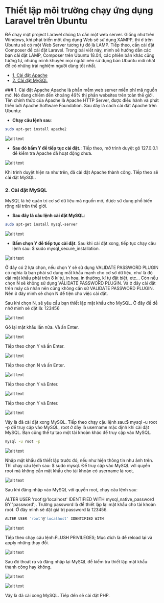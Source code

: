 # Thiết lập môi trường chạy ứng dụng Laravel trên Ubuntu
Để chạy một project Laravel chúng ta cần một web server. Giống như trên Windows, khi phát triển một ứng dụng Web sẽ sử dụng XAMPP, thì ở trên Ubuntu sẽ có một Web Server tương tự đó là LAMP. Tiếp theo, cần cài đặt Composer để cài đặt Laravel. Trong bài viết này, mình sẽ hướng dẫn các bạn cài đặt LAMP, Composer trên Ubuntu 18.04, các phiên bản khác cũng tương tự, nhưng mình khuyên mọi người nên sử dụng bản Ubuntu mới nhất để có những trải nghiệm người dùng tốt nhất.

- [1. Cài đặt Apache](#1)
- [2. Cài đặt MySQL](#2)

<a name="1" />
### 1. Cài đặt Apache
Apache là phần mềm web server miễn phí mã nguồn mở. Nó đang chiếm đến khoảng 46% thị phần websites trên toàn thế giới. Tên chính thức của Apache là Apache HTTP Server, được điều hành và phát triển bởi Apache Software Foundation. Sau đây là cách cài đặt Apache trên Ubuntu:

- **Chạy câu lệnh sau**: 

```sh
sudo apt-get install apache2
```

![alt text](https://images.viblo.asia/6311e160-ec62-48b1-b618-d69291cfe8cd.png?raw=true)

- **Sau đó bấm Y để tiếp tục cài đặt.**:  Tiếp theo, mở trình duyệt gõ 127.0.0.1 để kiểm tra Apache đã hoạt động chưa.

![alt text](https://images.viblo.asia/83d5bbb6-3612-457e-be93-67c7ea8b21ed.png?raw=true)

Khi trình duyệt hiện ra như trên, đã cài đặt Apache thành công. Tiếp theo sẽ cài đặt MySQL.


<a name="2" />

### 2. Cài đặt MySQL

 MySQL là hệ quản trị cơ sở dữ liệu mã nguồn mở, được sử dụng phổ biến rộng rãi trên thế giới.
 
- **Sau đây là câu lệnh cài đặt MySQL**:

```sh
sudo apt-get install mysql-server
```

![alt text](https://images.viblo.asia/a956d888-98cd-4d2f-80f9-dbadaa4e3ceb.png?raw=true)

- **Bấm chọn Y để tiếp tục cài đặt**.
Sau khi cài đặt xong, tiếp tục chạy câu lệnh sau: $ sudo mysql_secure_installation.

![alt text](https://images.viblo.asia/b10c44ac-aae4-49e4-a790-154d8f562d0e.png?raw=true)

Ở đây có 2 lựa chọn, nếu chọn Y sẽ sử dụng VALIDATE PASSWORD PLUGIN có nghĩa là bạn phải sử dụng mất khẩu mạnh cho cơ sở dữ liệu, như là độ dài mật khẩu phải trên 8 kí tự, in hoa, in thường, kí tự đặt biệt, etc... Còn nếu chọn N sẽ không sử dụng VALIDATE PASSWORD PLUGIN. Và ở đây cài đặt trên máy cá nhân nên cũng không cần sử VALIDATE PASSWORD PLUGIN. Nên ở đây mình sẽ chọn N để tiện cho việc cài đặt.

Sau khi chọn N, sẽ yêu cầu bạn thiết lập mật khẩu cho MySQL. Ở đây để dễ nhớ mình sẽ đặt là: 123456

![alt text](https://images.viblo.asia/54afc2ba-22a8-4546-b29a-d24fe4d17b83.png?raw=true)

Gõ lại mật khẩu lần nữa. Và ấn Enter.

![alt text](https://images.viblo.asia/22822362-cada-479a-943a-b107939116f7.png?raw=true)

Tiếp theo chọn Y và ấn Enter.

![alt text](https://images.viblo.asia/6d74f186-dc4b-4477-bed5-455a4f9ab2bc.png?raw=true)

Tiếp theo chọn N và ấn Enter.

![alt text](https://images.viblo.asia/bffea3e6-f422-4af2-ab50-4823d3e15897.png?raw=true)

Tiếp theo chọn Y và Enter.

![alt text](https://images.viblo.asia/56a1f210-fa55-4a72-a748-3898ae56f785.png?raw=true)

Tiếp theo chọn Y và Enter.

![alt text](https://images.viblo.asia/306705b4-5a61-41e9-94f4-c697affa1a82.png?raw=true)

Vậy là đã cài đặt xong MySQL. Tiếp theo chạy cậu lệnh sau:$ mysql -u root -p để truy cập vào MySQL, root ở đây là username mặc định khi cài đặt MySQL. Bạn cũng thể tự tạo một tài khoản khác để truy cập vào MySQL.

```sh
mysql -u root -p
```

![alt text](https://images.viblo.asia/675e629f-4fa2-4ae0-9be9-1dc9daecd0c2.png?raw=true)

Nhập mật khẩu đã thiết lập trước đó, nếu như hiện thông tin như ảnh trên. Thì chạy câu lệnh sau: $ sudo mysql. Để truy cập vào MySQL với quyền root mà không cần mật khẩu cho tài khoản có username là root.

![alt text](https://images.viblo.asia/f58af39c-2da9-47bb-bf79-0264427e9c68.png?raw=true)

Sau khi đăng nhập vào MySQL với quyền root, chạy câu lệnh sau:

ALTER USER 'root'@'localhost' IDENTIFIED WITH mysql_native_password BY 'password';. Trường password là để thiết lập lại mật khẩu cho tài khoản root. Ở đây mình sẽ đặt giá trị password là 123456.

```sh
ALTER USER 'root'@'localhost' IDENTIFIED WITH
```

![alt text](https://images.viblo.asia/7d737a84-1d22-4fae-ba76-3b0fd66c0589.png?raw=true)

Tiếp theo chạy câu lệnh:FLUSH PRIVILEGES; Mục đích là để reload lại và apply những thay đổi.

![alt text](https://images.viblo.asia/199a8a5c-06d3-49bf-8dab-88a2edd064f3.png?raw=true)

Sau đó thoát ra và đăng nhập lại MySQL để kiểm tra thiết lập mật khẩu thành công hay không.

![alt text](https://images.viblo.asia/1d3ab55c-7604-48f3-9cc4-3e97835e6b62.png?raw=true)

![alt text](https://images.viblo.asia/04204f28-22bf-4ccd-9367-25acb420fd83.png?raw=true)

Vậy là đã cài xong MySQL. Tiếp đến sẽ cài đặt PHP.
